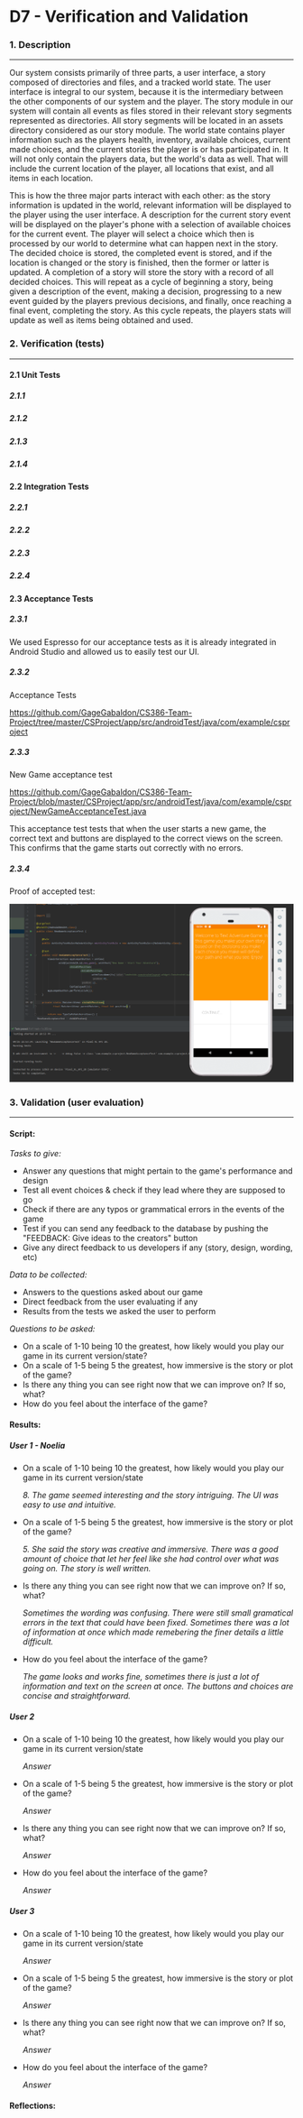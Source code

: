 # D7 - Verification and Validation

### 1. Description
---
  Our system consists primarily of three parts, a user interface, a story composed of directories and files, and a tracked world state. The user interface is integral to our system, because it is the intermediary between the other components of our system and the player. The story module in our system will contain all events as files stored in their relevant story segments represented as directories. All story segments will be located in an assets directory considered as our story module. The world state contains player information such as the players health, inventory, available choices, current made choices, and the current stories the player is or has participated in. It will not only contain the players data, but the world's data as well. That will include the current location of the player, all locations that exist, and all items in each location.

  This is how the three major parts interact with each other: as the story information is updated in the world, relevant information will be displayed to the player using the user interface. A description for the current story event will be displayed on the player's phone with a selection of available choices for the current event. The player will select a choice which then is processed by our world to determine what can happen next in the story. The decided choice is stored, the completed event is stored, and if the location is changed or the story is finished, then the former or latter is updated. A completion of a story will store the story with a record of all decided choices. This will repeat as a cycle of beginning a story, being given a description of the event, making a decision, progressing to a new event guided by the players previous decisions, and finally, once reaching a final event, completing the story. As this cycle repeats, the players stats will update as well as items being obtained and used.

### 2. Verification (tests)
---

#### 2.1 Unit Tests

##### 2.1.1 

##### 2.1.2

##### 2.1.3

##### 2.1.4

#### 2.2 Integration Tests

##### 2.2.1

##### 2.2.2

##### 2.2.3

##### 2.2.4

#### 2.3 Acceptance Tests

##### 2.3.1

We used Espresso for our acceptance tests as it is already integrated in Android Studio and allowed us to easily test our UI.

##### 2.3.2

Acceptance Tests

https://github.com/GageGabaldon/CS386-Team-Project/tree/master/CSProject/app/src/androidTest/java/com/example/csproject

##### 2.3.3

New Game acceptance test

https://github.com/GageGabaldon/CS386-Team-Project/blob/master/CSProject/app/src/androidTest/java/com/example/csproject/NewGameAcceptanceTest.java

This acceptance test tests that when the user starts a new game, the correct text and buttons are displayed to the correct views on the screen. This confirms that the game starts out correctly with no errors.

##### 2.3.4

Proof of accepted test:

![Screenshot1](/Deliverables/newGameTest.png)

### 3. Validation (user evaluation)
---

#### Script:
*Tasks to give:*
- Answer any questions that might pertain to the game's performance and design
- Test all event choices & check if they lead where they are supposed to go
- Check if there are any typos or grammatical errors in the events of the game
- Test if you can send any feedback to the database by pushing the "FEEDBACK: Give ideas to the creators" button
- Give any direct feedback to us developers if any (story, design, wording, etc)

*Data to be collected:*
- Answers to the questions asked about our game
- Direct feedback from the user evaluating if any
- Results from the tests we asked the user to perform

*Questions to be asked:*
- On a scale of 1-10 being 10 the greatest, how likely would you play our game in its current version/state?
- On a scale of 1-5 being 5 the greatest, how immersive is the story or plot of the game?
- Is there any thing you can see right now that we can improve on? If so, what?
- How do you feel about the interface of the game?

#### Results:

##### User 1 - Noelia
- On a scale of 1-10 being 10 the greatest, how likely would you play our game in its current version/state

  *8. The game seemed interesting and the story intriguing. The UI was easy to use and intuitive.*
- On a scale of 1-5 being 5 the greatest, how immersive is the story or plot of the game?

  *5. She said the story was creative and immersive. There was a good amount of choice that let her feel like she had control over what was going on. The story is well written.*
- Is there any thing you can see right now that we can improve on? If so, what?

  *Sometimes the wording was confusing. There were still small gramatical errors in the text that could have been fixed. Sometimes there was a lot of information at once which made remebering the finer details a little difficult.*
- How do you feel about the interface of the game?

  *The game looks and works fine, sometimes there is just a lot of information and text on the screen at once. The buttons and choices are concise and straightforward.*

##### User 2
- On a scale of 1-10 being 10 the greatest, how likely would you play our game in its current version/state
  
  *Answer*
- On a scale of 1-5 being 5 the greatest, how immersive is the story or plot of the game?

  *Answer*
- Is there any thing you can see right now that we can improve on? If so, what?

  *Answer*
- How do you feel about the interface of the game?

  *Answer*
  
##### User 3
- On a scale of 1-10 being 10 the greatest, how likely would you play our game in its current version/state

  *Answer*
- On a scale of 1-5 being 5 the greatest, how immersive is the story or plot of the game?

  *Answer*
- Is there any thing you can see right now that we can improve on? If so, what?

  *Answer*
- How do you feel about the interface of the game?

  *Answer*
#### Reflections:
